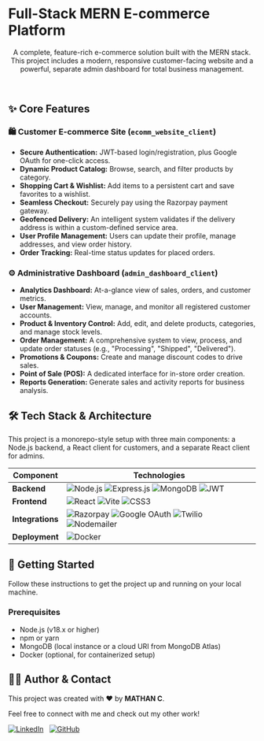# Full-Stack MERN E-commerce Platform



<p align="center">
  A complete, feature-rich e-commerce solution built with the MERN stack. This project includes a modern, responsive customer-facing website and a powerful, separate admin dashboard for total business management.
</p>

<br>

<!-- Optional: Add a screenshot or GIF of your application here -->
<!-- ![Project Demo](./assets/demo.gif) -->

## ✨ Core Features

### 🛍️ Customer E-commerce Site (`ecomm_website_client`)
- **Secure Authentication:** JWT-based login/registration, plus Google OAuth for one-click access.
- **Dynamic Product Catalog:** Browse, search, and filter products by category.
- **Shopping Cart & Wishlist:** Add items to a persistent cart and save favorites to a wishlist.
- **Seamless Checkout:** Securely pay using the Razorpay payment gateway.
- **Geofenced Delivery:** An intelligent system validates if the delivery address is within a custom-defined service area.
- **User Profile Management:** Users can update their profile, manage addresses, and view order history.
- **Order Tracking:** Real-time status updates for placed orders.

### ⚙️ Administrative Dashboard (`admin_dashboard_client`)
- **Analytics Dashboard:** At-a-glance view of sales, orders, and customer metrics.
- **User Management:** View, manage, and monitor all registered customer accounts.
- **Product & Inventory Control:** Add, edit, and delete products, categories, and manage stock levels.
- **Order Management:** A comprehensive system to view, process, and update order statuses (e.g., "Processing", "Shipped", "Delivered").
- **Promotions & Coupons:** Create and manage discount codes to drive sales.
- **Point of Sale (POS):** A dedicated interface for in-store order creation.
- **Reports Generation:** Generate sales and activity reports for business analysis.

## 🛠️ Tech Stack & Architecture

This project is a monorepo-style setup with three main components: a Node.js backend, a React client for customers, and a separate React client for admins.

| Component         | Technologies                                                                                                                                                                                                                                                                                                                                                                    |
| ----------------- | ------------------------------------------------------------------------------------------------------------------------------------------------------------------------------------------------------------------------------------------------------------------------------------------------------------------------------------------------------------------------------- |
| **Backend**       | ![Node.js](https://img.shields.io/badge/Node.js-339933?style=for-the-badge&logo=node.js&logoColor=white) ![Express.js](https://img.shields.io/badge/Express-000000?style=for-the-badge&logo=express&logoColor=white) ![MongoDB](https://img.shields.io/badge/MongoDB-47A248?style=for-the-badge&logo=mongodb&logoColor=white) ![JWT](https://img.shields.io/badge/JWT-000000?style=for-the-badge&logo=jsonwebtokens&logoColor=white) |
| **Frontend**      | ![React](https://img.shields.io/badge/React-20232A?style=for-the-badge&logo=react&logoColor=61DAFB) ![Vite](https://img.shields.io/badge/Vite-646CFF?style=for-the-badge&logo=vite&logoColor=white) ![CSS3](https://img.shields.io/badge/CSS3-1572B6?style=for-the-badge&logo=css3&logoColor=white)                                                                                                |
| **Integrations**  | ![Razorpay](https://img.shields.io/badge/Razorpay-02042B?style=for-the-badge&logo=razorpay&logoColor=3395FF) ![Google OAuth](https://img.shields.io/badge/Google_OAuth-4285F4?style=for-the-badge&logo=google&logoColor=white) ![Twilio](https://img.shields.io/badge/Twilio-F22F46?style=for-the-badge&logo=twilio&logoColor=white) ![Nodemailer](https://img.shields.io/badge/Nodemailer-3A99D8?style=for-the-badge&logo=gmail&logoColor=white)       |
| **Deployment**    | ![Docker](https://img.shields.io/badge/Docker-2496ED?style=for-the-badge&logo=docker&logoColor=white)                                                                                                                                                                                                                                                                            |

## 🚀 Getting Started

Follow these instructions to get the project up and running on your local machine.

### Prerequisites
- Node.js (v18.x or higher)
- npm or yarn
- MongoDB (local instance or a cloud URI from MongoDB Atlas)
- Docker (optional, for containerized setup)

## 👨‍💻 Author & Contact

This project was created with ❤️ by **MATHAN C**.

Feel free to connect with me and check out my other work!

[![LinkedIn](https://img.shields.io/badge/LinkedIn-0077B5?style=for-the-badge&logo=linkedin&logoColor=white)](https://www.linkedin.com/in/mathan-c/)
 
[![GitHub](https://img.shields.io/badge/GitHub-100000?style=for-the-badge&logo=github&logoColor=white)](https://github.com/MathanCR7)
